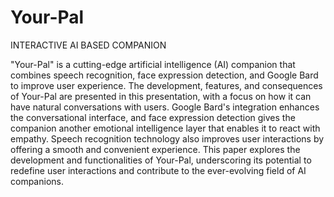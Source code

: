 # Your-Pal
INTERACTIVE AI BASED COMPANION

"Your-Pal" is a cutting-edge artificial intelligence (AI) companion that combines speech recognition, face expression detection, and Google Bard to improve user experience. The development, features, and consequences of Your-Pal are presented in this presentation, with a focus on how it can have natural conversations with users. Google Bard's integration enhances the conversational interface, and face expression detection gives the companion another emotional intelligence layer that enables it to react with empathy. Speech recognition technology also improves user interactions by offering a smooth and convenient experience. This paper explores the development and functionalities of Your-Pal, underscoring its potential to redefine user interactions and contribute to the ever-evolving field of AI companions.
